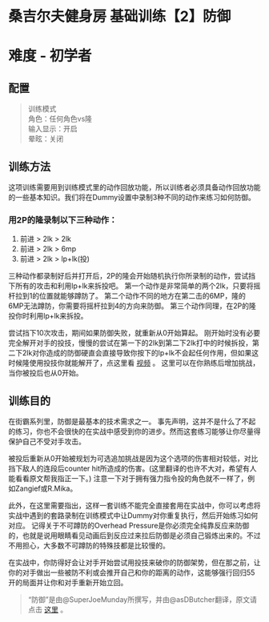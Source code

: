 # 桑吉尔夫健身房 基础训练【2】防御
# 难度 - 初学者
## 配置
> 训练模式  
> 角色：任何角色vs隆  
> 输入显示：开启  
> 晕眩：关闭  
## 训练方法
这项训练需要用到训练模式里的动作回放功能，所以训练者必须具备动作回放功能的一些基本知识。我们将在Dummy设置中录制3种不同的动作来练习如何防御。

### 用2P的隆录制以下三种动作：
1. 前进 > 2lk > 2lk
2. 前进 > 2lk > 6mp
3. 前进 > 2lk > lp+lk(投)

三种动作都录制好后并打开后，2P的隆会开始随机执行你所录制的动作，尝试挡下所有的攻击和利用lp+lk来拆投吧。
第一个动作是非常简单的两个2lk，只要将摇杆拉到1的位置就能够蹲防了。
第二个动作不同的地方在第二击的6MP，隆的6MP无法蹲防，你需要将摇杆拉到4的方向来防御。
第三个动作同理，在2P的隆投你时利用lp+lk来拆投。

尝试挡下10次攻击，期间如果防御失败，就重新从0开始算起。
刚开始时没有必要完全解开对手的投技，慢慢的尝试在第一下的2lk到第二下2lk打中的时候拆投，第二下2lk对你造成的防御硬直会直接导致你按下的lp+lk不会起任何作用，但如果这时候隆使用投技你就能解开了，点这里看 [视频](https://www.youtube.com/watch?v=y9MthYKguo8) 。
这里可以在你熟练后增加挑战，当你被投后也从0开始。

## 训练目的
在街霸系列里，防御是最基本的技术需求之一。
事先声明，这并不是什么了不起的练习，你也不会很快的在实战中感受到你的进步。然而这套练习能够让你尽量得保护自己不受对手攻击。

被投后重新从0开始被规划为可选追加挑战是因为这个选项的伤害相对较低，对比挡下敌人的连段后counter hit所造成的伤害。(这里翻译的也许不大对，希望有人能看看原文帮我指正一下。)
注意一下对于拥有强力指令投的角色就不一样了，例如Zangief或R.Mika。

此外，在这里需要指出，这样一套训练不能完全直接套用在实战中，你可以考虑将实战中遇到的套路录制在训练模式中让Dummy对你重复执行，然后开始练习如何对应。
记得关于不可蹲防的Overhead Pressure是你必须完全纯靠反应来防御的，也就是说用眼睛看见动画后到反应过来拉后防御是必须自己锻炼出来的。不过不用担心，大多数不可蹲防的特殊技都是比较慢的。

在实战中，你防得好会让对手开始尝试用投技来破你的防御架势，但在那之前，让你的对手做出一些被防不利或会推开自己和你的距离的动作，这能够强行回归55开的局面并让你和对手重新开始立回。

> “防御”是由@SuperJoeMunday所撰写，并由@asDButcher翻译，原文请点击 [这里](https://www.reddit.com/r/StreetFighter/comments/4bw8ke/giefs_gym_blocking_a_practical_lesson_on/) 。  
